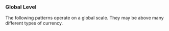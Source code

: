 
### Global Level

The following patterns operate on a global scale.  They may be above many different types of currency.

<div style='display:none;' markdown="1">
\newpage


